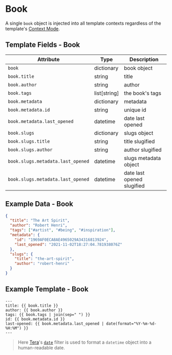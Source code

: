 # Book

A single `book` object is injected into all template contexts regardless of
the template's [Context Mode][context-modes].

## Template Fields - Book

| Attribute                         | Type           | Description                |
| --------------------------------- | -------------- | -------------------------- |
| `book`                            | dictionary     | book object                |
| `book.title`                      | string         | title                      |
| `book.author`                     | string         | author                     |
| `book.tags`                       | list\[string\] | the book's tags            |
| `book.metadata`                   | dictionary     | metadata                   |
| `book.metadata.id`                | string         | unique id                  |
| `book.metadata.last_opened`       | datetime       | date last opened           |
| `book.slugs`                      | dictionary     | slugs object               |
| `book.slugs.title`                | string         | title slugified            |
| `book.slugs.author`               | string         | author slugified           |
| `book.slugs.metadata.last_opened` | datetime       | slugs metadata object      |
| `book.slugs.metadata.last_opened` | datetime       | date last opened slugified |

## Example Data - Book

```json
{
  "title": "The Art Spirit",
  "author": "Robert Henri",
  "tags": ["#artist", "#being", "#inspiration"],
  "metadata": {
    "id": "1969AF0ECA8AE4965029A34316813924",
    "last_opened": "2021-11-02T18:27:04.781938076Z"
  },
  "slugs": {
    "title": "the-art-spirit",
    "author": "robert-henri"
  }
}
```

## Example Template - Book

```jinja2
---
title: {{ book.title }}
author: {{ book.author }}
tags: {{ book.tags | join(sep=" ") }}
id: {{ book.metadata.id }}
last-opened: {{ book.metadata.last_opened | date(format="%Y-%m-%d-%H:%M") }}
---
```

> <i class="fa fa-info-circle"></i> Here [Tera][tera]'s [`date`][tera-date]
> filter is used to format a `datetime` object into a human-readable date.

[context-modes]: ./02-02-context-modes.md
[tera]: https://tera.netlify.app/
[tera-date]: https://tera.netlify.app/docs/#date
